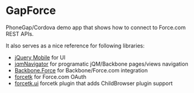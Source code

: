 GapForce
========

PhoneGap/Cordova demo app that shows how to connect to Force.com REST APIs.

It also serves as a nice reference for following libraries:
- [jQuery Mobile](http://jquerymobile.com/) for UI
- [jqmNavigator](https://github.com/pwalczyszyn/jqmNavigator) for programatic jQM/Backbone pages/views navigation
- [Backbone.Force](https://github.com/pwalczyszyn/Backbone.Force) for Backbone/Force.com integration
- [forcetk](https://github.com/developerforce/Force.com-JavaScript-REST-Toolkit) for Force.com OAuth 
- [forcetk.ui](https://github.com/pwalczyszyn/forcetk.ui) forcetk plugin that adds ChildBrowser plugin support
